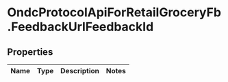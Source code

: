 # OndcProtocolApiForRetailGroceryFb.FeedbackUrlFeedbackId

## Properties
Name | Type | Description | Notes
------------ | ------------- | ------------- | -------------
